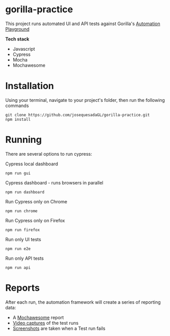 # gorilla-practice

This project runs automated UI and API tests against Gorilla's [Automation Playground](http://3.14.176.40/)

**Tech stack**
- Javascript
- Cypress
- Mocha
- Mochawesome


# Installation
Using your terminal, navigate to your project's folder, then run the following commands
```
git clone https://github.com/josequesadaGL/gorilla-practice.git
npm install
```

# Running
There are several options to run cypress:

Cypress local dashboard
```
npm run gui
```

Cypress dashboard - runs browsers in parallel
```
npm run dashboard
```

Run Cypress only on Chrome
```
npm run chrome
```

Run Cypress only on Firefox
```
npm run firefox
```

Run only UI tests
```
npm run e2e
```


Run only API tests
```
npm run api
```


# Reports
After each run, the automation framework will create a series of reporting data:
- A [Mochawesome](https://user-images.githubusercontent.com/68253320/153429202-a9dad4d4-b956-42a8-bdd3-5078dcbbb8ec.png) report
- [Video captures](https://user-images.githubusercontent.com/68253320/153429757-5032abd5-acca-4db7-8753-003176360422.png) of the test runs
- [Screenshots](https://user-images.githubusercontent.com/68253320/153430357-31195fa2-7eb4-42c2-94b0-59fd2eb59a8a.png) are taken when a Test run fails

